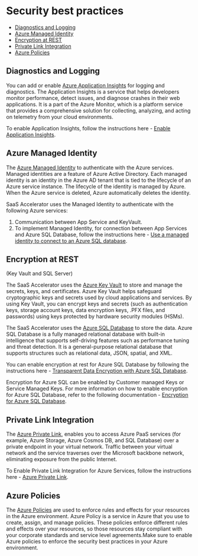 # Security best practices

  - [Diagnostics and Logging](#diagnostics-and-logging)
  - [Azure Managed Identity](#azure-managed-identity)
  - [Encryption at REST](#encryption-at-rest)
  - [Private Link Integration](#private-link-integration)
  - [Azure Policies](#azure-policies)


## Diagnostics and Logging

You can add or enable [Azure Application Insights](https://docs.microsoft.com/en-us/azure/azure-monitor/app/app-insights-overview) for logging and diagnostics. The Application Insights is a service that helps developers monitor performance, detect issues, and diagnose crashes in their web applications. It is a part of the Azure Monitor, which is a platform service that provides a comprehensive solution for collecting, analyzing, and acting on telemetry from your cloud environments.

To enable Application Insights, follow the instructions here - [Enable Application Insights](https://docs.microsoft.com/en-us/azure/azure-monitor/app/azure-web-apps?tabs=net#enable-application-insights).


## Azure Managed Identity

 The [Azure Managed Identity](https://docs.microsoft.com/en-us/azure/active-directory/managed-identities-azure-resources/overview) to authenticate with the Azure services. Managed identities are a feature of Azure Active Directory. Each managed identity is an identity in the Azure AD tenant that is tied to the lifecycle of an Azure service instance. The lifecycle of the identity is managed by Azure. When the Azure service is deleted, Azure automatically deletes the identity.

   SaaS Accelerator uses the Managed Identity to authenticate with the following Azure services:
   1. Communication between App Service and KeyVault.
   2. To implement Managed Identity, for connection between App Services and Azure SQL Database, follow the instructions here - [Use a managed identity to connect to an Azure SQL database](https://docs.microsoft.com/en-us/azure/app-service/app-service-web-tutorial-connect-msi).


## Encryption at REST 
    
(Key Vault and SQL Server)

The SaaS Accelerator uses the [Azure Key Vault](https://docs.microsoft.com/en-us/azure/key-vault/general/overview) to store and manage the secrets, keys, and certificates. Azure Key Vault helps safeguard cryptographic keys and secrets used by cloud applications and services. By using Key Vault, you can encrypt keys and secrets (such as authentication keys, storage account keys, data encryption keys, .PFX files, and passwords) using keys protected by hardware security modules (HSMs).

The SaaS Accelerator uses the [Azure SQL Database](https://docs.microsoft.com/en-us/azure/azure-sql/database/) to store the data. Azure SQL Database is a fully managed relational database with built-in intelligence that supports self-driving features such as performance tuning and threat detection. It is a general-purpose relational database that supports structures such as relational data, JSON, spatial, and XML.

You can enable encryption at rest for Azure SQL Database by following the instructions here - [Transparent Data Encryption with Azure SQL Database](https://learn.microsoft.com/en-us/azure/azure-sql/database/transparent-data-encryption-tde-overview?view=azuresql&tabs=azure-portal).

Encryption for Azure SQL can be enabled by Customer managed Keys or Service Managed Keys. For more information on how to enable encryption for Azure SQL Database, refer to the following documentation - [Encryption for Azure SQL Database](https://docs.microsoft.com/en-us/azure/azure-sql/database/transparent-data-encryption-tde-overview?view=azuresql&tabs=azure-portal).


## Private Link Integration

The [Azure Private Link](https://docs.microsoft.com/en-us/azure/private-link/private-link-overview), enables you to access Azure PaaS services (for example, Azure Storage, Azure Cosmos DB, and SQL Database) over a private endpoint in your virtual network. Traffic between your virtual network and the service traverses over the Microsoft backbone network, eliminating exposure from the public Internet.

To Enable Private Link Integration for Azure Services, follow the instructions here - [Azure Private Link](https://docs.microsoft.com/en-us/azure/private-link/private-link-overview).
        

## Azure Policies

The [Azure Policies](https://docs.microsoft.com/en-us/azure/governance/policy/overview) are used to enforce rules and effects for your resources in the Azure environment. Azure Policy is a service in Azure that you use to create, assign, and manage policies. These policies enforce different rules and effects over your resources, so those resources stay compliant with your corporate standards and service level agreements.Make sure to enable Azure policies to enforce the security best practices in your Azure environment.

